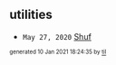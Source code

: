 ## utilities


* <code>May 27, 2020</code> [Shuf](2020-05-27T05-20-57-shuf.md)

<sup><sub>generated 10 Jan 2021 18:24:35 by <a href='https://github.com/senorprogrammer/til'>til</a></sub></sup>
